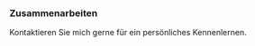 ### <i class="fa fa-handshake-o" aria-hidden="true"></i> Zusammenarbeiten
Kontaktieren Sie mich gerne für ein persönliches Kennenlernen.

<a href="https://xing.com/profile/{{ site.xing_username }}"><i class="fa fa-xing-square fa-2x" aria-hidden="true"></i></a>
<a href="https://linkedin.com/in/{{ site.linkedin_username }}"><i class="fa fa-linkedin-square fa-2x" aria-hidden="true"></i></a>
<a href="https://github.com/{{ site.github_username }}"><i class="fa fa-github-square fa-2x" aria-hidden="true"></i> </a> 
<a href="mailto:{{ site.email }}"><i class="fa fa fa-envelope-square fa-2x" aria-hidden="true"></i></a>
